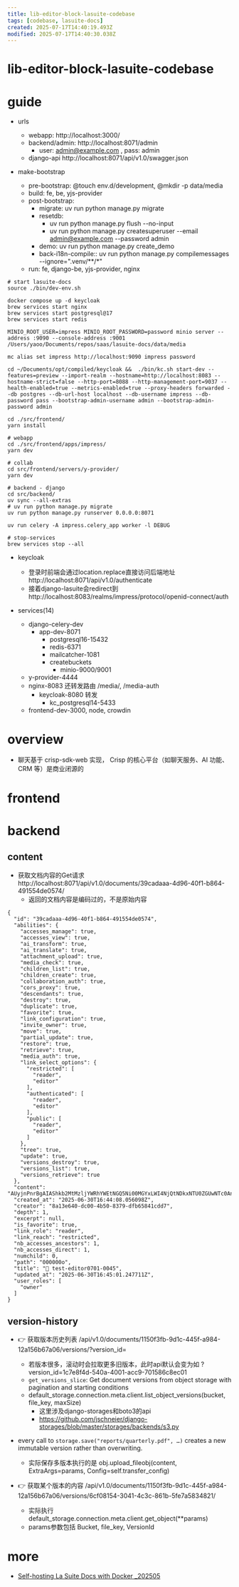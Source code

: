 ```yaml
---
title: lib-editor-block-lasuite-codebase
tags: [codebase, lasuite-docs]
created: 2025-07-17T14:40:19.493Z
modified: 2025-07-17T14:40:30.038Z
---
```


# lib-editor-block-lasuite-codebase

# guide

- urls
  - webapp: http://localhost:3000/
  - backend/admin: http://localhost:8071/admin
    - user: admin@example.com ,  pass: admin
  - django-api http://localhost:8071/api/v1.0/swagger.json

- make-bootstrap
  - pre-bootstrap: @touch env.d/development, @mkdir -p data/media
  - build: fe, be, yjs-provider
  - post-bootstrap:
    - migrate: uv run python manage.py migrate
    - resetdb: 
      - uv run python manage.py flush --no-input
      - uv run python manage.py createsuperuser --email admin@example.com --password admin
    - demo: uv run python manage.py create_demo 
    - back-i18n-compile:: uv run python manage.py compilemessages --ignore=".venv/**/*"
  - run: fe, django-be, yjs-provider, nginx

```shell
# start lasuite-docs
source ./bin/dev-env.sh

docker compose up -d keycloak
brew services start nginx
brew services start postgresql@17
brew services start redis

MINIO_ROOT_USER=impress MINIO_ROOT_PASSWORD=password minio server --address :9090 --console-address :9001  /Users/yaoo/Documents/repos/saas/lasuite-docs/data/media

mc alias set impress http://localhost:9090 impress password 

cd ~/Documents/opt/compiled/keycloak &&  ./bin/kc.sh start-dev --features=preview --import-realm --hostname=http://localhost:8083 --hostname-strict=false --http-port=8088 --http-management-port=9037 --health-enabled=true --metrics-enabled=true --proxy-headers forwarded --db postgres --db-url-host localhost --db-username impress --db-password pass --bootstrap-admin-username admin --bootstrap-admin-password admin

cd ./src/frontend/
yarn install

# webapp
cd ./src/frontend/apps/impress/
yarn dev

# collab
cd src/frontend/servers/y-provider/
yarn dev

# backend - django
cd src/backend/
uv sync --all-extras
# uv run python manage.py migrate
uv run python manage.py runserver 0.0.0.0:8071

uv run celery -A impress.celery_app worker -l DEBUG

# stop-services
brew services stop --all
```

- keycloak
  - 登录时前端会通过location.replace直接访问后端地址 http://localhost:8071/api/v1.0/authenticate
  - 接着django-lasuite会redirect到 http://localhost:8083/realms/impress/protocol/openid-connect/auth

- services(14)
  - django-celery-dev
    - app-dev-8071
      - postgresql16-15432
      - redis-6371
      - mailcatcher-1081
      - createbuckets
        - minio-9000/9001
  - y-provider-4444
  - nginx-8083 还转发路由 /media/, /media-auth
    - keycloak-8080 转发
      - kc_postgresql14-5433
  - frontend-dev-3000, node, crowdin
# overview
- 聊天基于 crisp-sdk-web 实现， Crisp 的核心平台（如聊天服务、AI 功能、CRM 等）是商业闭源的
# frontend

# backend

## content

- 获取文档内容的Get请求 http://localhost:8071/api/v1.0/documents/39cadaaa-4d96-40f1-b864-491554de0574/
  - 返回的文档内容是编码过的，不是原始内容

```JS
{
  "id": "39cadaaa-4d96-40f1-b864-491554de0574",
  "abilities": {
    "accesses_manage": true,
    "accesses_view": true,
    "ai_transform": true,
    "ai_translate": true,
    "attachment_upload": true,
    "media_check": true,
    "children_list": true,
    "children_create": true,
    "collaboration_auth": true,
    "cors_proxy": true,
    "descendants": true,
    "destroy": true,
    "duplicate": true,
    "favorite": true,
    "link_configuration": true,
    "invite_owner": true,
    "move": true,
    "partial_update": true,
    "restore": true,
    "retrieve": true,
    "media_auth": true,
    "link_select_options": {
      "restricted": [
        "reader",
        "editor"
      ],
      "authenticated": [
        "reader",
        "editor"
      ],
      "public": [
        "reader",
        "editor"
      ]
    },
    "tree": true,
    "update": true,
    "versions_destroy": true,
    "versions_list": true,
    "versions_retrieve": true
  },
  "content": "AUyjnPnrBgAIAShkb2MtMzljYWRhYWEtNGQ5Ni00MGYxLWI4NjQtNDkxNTU0ZGUwNTc0AnczYnJvYWRjYXN0OiBkb2MtMzljYWRhYWEtNGQ5Ni00MGYxLWI4NjQtNDkxNTU0ZGUwNTc0dzNicm9hZGNhc3Q6IGRvYy0zOWNhZGFhYS00ZDk2LTQwZjEtYjg2NC00OTE1NTRkZTA1NzQHAQ5kb2N1bWVudC1zdG9yZQMKYmxvY2tHcm91cAcAo5z56wYCAw5ibG9ja0NvbnRhaW5lcgcAo5z56wYDAwlwYXJhZ3JhcGgHAKOc+esGBAYEAKOc",
  "created_at": "2025-06-30T16:44:08.056098Z",
  "creator": "8a13e640-dc00-4b50-8379-dfb65841cdd7",
  "depth": 1,
  "excerpt": null,
  "is_favorite": true,
  "link_role": "reader",
  "link_reach": "restricted",
  "nb_accesses_ancestors": 1,
  "nb_accesses_direct": 1,
  "numchild": 0,
  "path": "000000o",
  "title": "🧪 test-editor0701-0045",
  "updated_at": "2025-06-30T16:45:01.247711Z",
  "user_roles": [
    "owner"
  ]
}
```

## version-history

- 👉 获取版本历史列表 /api/v1.0/documents/1150f3fb-9d1c-445f-a984-12a156b67a06/versions/?version_id=
  - 若版本很多，滚动时会拉取更多旧版本，此时api默认会变为如 ?version_id=1c7e8f4d-540a-4001-acc9-701586c8ec01
  - `get_versions_slice`: Get document versions from object storage with pagination and starting conditions
  - default_storage.connection.meta.client.list_object_versions(bucket, file_key, maxSize)
    - 这里涉及django-storages和boto3的api
    - https://github.com/jschneier/django-storages/blob/master/storages/backends/s3.py

- every call to `storage.save("reports/quarterly.pdf", …)` creates a new immutable version rather than overwriting.
  - 实际保存多版本执行的是 obj.upload_fileobj(content, ExtraArgs=params, Config=self.transfer_config)

- 👉 获取某个版本的内容 /api/v1.0/documents/1150f3fb-9d1c-445f-a984-12a156b67a06/versions/6cf08154-3041-4c3c-861b-5fe7a5834821/
  - 实际执行 default_storage.connection.meta.client.get_object(**params)
  - params参数包括 Bucket, file_key, VersionId
# more
- [Self-hosting La Suite Docs with Docker _202505](https://blog.ryangl.com/self-hosting-la-suite-docs-with-docker-compose/)
